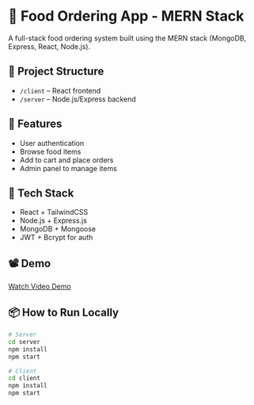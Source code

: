 # 🍔 Food Ordering App - MERN Stack

A full-stack food ordering system built using the MERN stack (MongoDB, Express, React, Node.js).

## 📁 Project Structure

- `/client` – React frontend
- `/server` – Node.js/Express backend

## 🚀 Features
- User authentication
- Browse food items
- Add to cart and place orders
- Admin panel to manage items

## 🧪 Tech Stack
- React + TailwindCSS
- Node.js + Express.js
- MongoDB + Mongoose
- JWT + Bcrypt for auth

## 📽 Demo
[Watch Video Demo](#) <!-- Replace with real video link if available -->

## 📦 How to Run Locally
```bash
# Server
cd server
npm install
npm start

# Client
cd client
npm install
npm start
